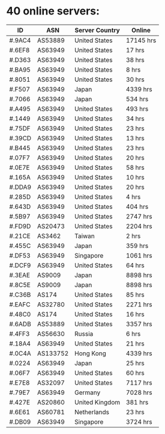 # 40 online servers:

| ID | ASN | Server Country | Online |
| ------ | ------ | ------ | ------ |
| #.9AC4 | AS53889 | United States | 17145 hrs |
| #.6EF8 | AS63949 | United States | 17 hrs |
| #.D363 | AS63949 | United States | 38 hrs |
| #.BA95 | AS63949 | United States | 8 hrs |
| #.8051 | AS63949 | United States | 30 hrs |
| #.F507 | AS63949 | Japan | 4339 hrs |
| #.7066 | AS63949 | Japan | 534 hrs |
| #.A495 | AS63949 | United States | 493 hrs |
| #.1449 | AS63949 | United States | 34 hrs |
| #.75DF | AS63949 | United States | 23 hrs |
| #.39CD | AS63949 | United States | 13 hrs |
| #.B445 | AS63949 | United States | 23 hrs |
| #.07F7 | AS63949 | United States | 20 hrs |
| #.0E7E | AS63949 | United States | 58 hrs |
| #.165A | AS63949 | United States | 10 hrs |
| #.DDA9 | AS63949 | United States | 20 hrs |
| #.285D | AS63949 | United States | 4 hrs |
| #.643D | AS63949 | United States | 404 hrs |
| #.5B97 | AS63949 | United States | 2747 hrs |
| #.FD9D | AS20473 | United States | 2204 hrs |
| #.21CE | AS3462 | Taiwan | 2 hrs |
| #.455C | AS63949 | Japan | 359 hrs |
| #.DF53 | AS63949 | Singapore | 1061 hrs |
| #.DCF9 | AS63949 | United States | 64 hrs |
| #.3EAE | AS9009 | Japan | 8898 hrs |
| #.8C5E | AS9009 | Japan | 8898 hrs |
| #.C36B | AS174 | United States | 85 hrs |
| #.EAFC | AS32780 | United States | 2271 hrs |
| #.48C0 | AS174 | United States | 16 hrs |
| #.6ADB | AS53889 | United States | 3357 hrs |
| #.4FF3 | AS56630 | Russia | 6 hrs |
| #.18A4 | AS63949 | United States | 21 hrs |
| #.0C4A | AS133752 | Hong Kong | 4339 hrs |
| #.0224 | AS63949 | Japan | 25 hrs |
| #.06F7 | AS63949 | United States | 60 hrs |
| #.E7E8 | AS32097 | United States | 7117 hrs |
| #.79E7 | AS63949 | Germany | 7028 hrs |
| #.427E | AS20860 | United Kingdom | 381 hrs |
| #.6E61 | AS60781 | Netherlands | 23 hrs |
| #.DB09 | AS63949 | Singapore | 3724 hrs |

